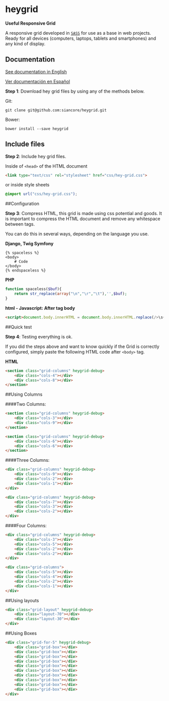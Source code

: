 heygrid
=======

**Useful Responsive Grid**


A responsive grid developed in [`SASS`](http://sass-lang.com/) for use as a base in web projects. Ready for all devices (computers, laptops, tablets and smartphones) and any kind of display.

## Documentation

[See documentation in English](http://heygrid.com/)

[Ver documentación en Español](http://es.heygrid.com/)

**Step 1**: Download  hey grid  files by using any of the methods below.


Git:
```git
git clone git@github.com:siancore/heygrid.git
```

Bower:
```bower
bower install --save heygrid
```


## Include files


**Step 2**:  Include  hey grid files.

Inside of  `<head>`  of the HTML document

```html
<link type="text/css" rel="stylesheet" href="css/hey-grid.css">
```

or inside style sheets

```css
@import url("css/hey-grid.css");
```


##Configuration

**Step 3**:  Compress HTML, this grid is made using  css  potential and goods. It is important to compress the HTML document and remove any whitespace between tags.

You can do this in several ways, depending on the language you use.

**Django, Twig Symfony**

```django
{% spaceless %}
<body>
	# Code
</body>
{% endspaceless %}
```

**PHP**
```php
function spaceless($buf){
	return str_replace(array("\n","\r","\t"),'',$buf);
}
```

**html - Javascript: After tag body**
```html
<script>document.body.innerHTML = document.body.innerHTML.replace(/>\s+</g, "><");</script>
```

##Quick test

**Step 4**: Testing everything is ok.

If you did the steps above and want to know quickly if the  Grid  is correctly configured, simply paste the following HTML code after `<body>` tag. 

**HTML**
```html
<section class="grid-columns" heygrid-debug>
	<div class="cols-4"></div>
	<div class="cols-8"></div>
</section>
```

##Using Columns

####Two Columns:

```html
<section class="grid-columns" heygrid-debug>
	<div class="cols-3"></div>
	<div class="cols-9"></div>
</section>

<section class="grid-columns" heygrid-debug>
	<div class="cols-6"></div>
	<div class="cols-6"></div>
</section>
```

####Three Columns:

```html
<div class="grid-columns" heygrid-debug>
	<div class="cols-9"></div>
	<div class="cols-2"></div>
	<div class="cols-1"></div>
</div>

<div class="grid-columns" heygrid-debug>
	<div class="cols-7"></div>
	<div class="cols-3"></div>
	<div class="cols-2"></div>
</div>
```

####Four Columns:

```html
<div class="grid-columns" heygrid-debug>
	<div class="cols-3"></div>
	<div class="cols-5"></div>
	<div class="cols-2"></div>
	<div class="cols-2"></div>
</div>

<div class="grid-columns">
	<div class="cols-5"></div>
	<div class="cols-4"></div>
	<div class="cols-2"></div>
	<div class="cols-1"></div>
</div>
```

##Using layouts


```html
<div class="grid-layout" heygrid-debug>
	<div class="layout-70"></div>
	<div class="layout-30"></div>
</div>
```

##Using Boxes


```html
<div class="grid-for-5" heygrid-debug>
	<div class="grid-box"></div>
	<div class="grid-box"></div>
	<div class="grid-box"></div>
	<div class="grid-box"></div>
	<div class="grid-box"></div>
	<div class="grid-box"></div>
	<div class="grid-box"></div>
	<div class="grid-box"></div>
	<div class="grid-box"></div>
	<div class="grid-box"></div>
</div>
```
